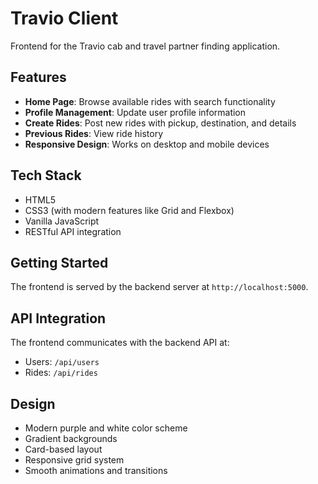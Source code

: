 # Travio Client

Frontend for the Travio cab and travel partner finding application.

## Features

- **Home Page**: Browse available rides with search functionality
- **Profile Management**: Update user profile information
- **Create Rides**: Post new rides with pickup, destination, and details
- **Previous Rides**: View ride history
- **Responsive Design**: Works on desktop and mobile devices

## Tech Stack

- HTML5
- CSS3 (with modern features like Grid and Flexbox)
- Vanilla JavaScript
- RESTful API integration

## Getting Started

The frontend is served by the backend server at `http://localhost:5000`.

## API Integration

The frontend communicates with the backend API at:
- Users: `/api/users`
- Rides: `/api/rides`

## Design

- Modern purple and white color scheme
- Gradient backgrounds
- Card-based layout
- Responsive grid system
- Smooth animations and transitions
